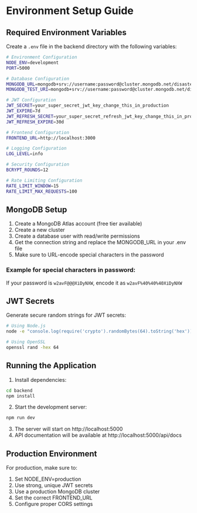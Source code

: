 # Environment Setup Guide

## Required Environment Variables

Create a `.env` file in the backend directory with the following variables:

```bash
# Environment Configuration
NODE_ENV=development
PORT=5000

# Database Configuration
MONGODB_URL=mongodb+srv://username:password@cluster.mongodb.net/disaster_management
MONGODB_TEST_URI=mongodb+srv://username:password@cluster.mongodb.net/disaster_management_test

# JWT Configuration
JWT_SECRET=your_super_secret_jwt_key_change_this_in_production
JWT_EXPIRE=7d
JWT_REFRESH_SECRET=your_super_secret_refresh_jwt_key_change_this_in_production
JWT_REFRESH_EXPIRE=30d

# Frontend Configuration
FRONTEND_URL=http://localhost:3000

# Logging Configuration
LOG_LEVEL=info

# Security Configuration
BCRYPT_ROUNDS=12

# Rate Limiting Configuration
RATE_LIMIT_WINDOW=15
RATE_LIMIT_MAX_REQUESTS=100
```

## MongoDB Setup

1. Create a MongoDB Atlas account (free tier available)
2. Create a new cluster
3. Create a database user with read/write permissions
4. Get the connection string and replace the MONGODB_URL in your .env file
5. Make sure to URL-encode special characters in the password

### Example for special characters in password:
If your password is `w2avF@@@XiDyNXW`, encode it as `w2avF%40%40%40XiDyNXW`

## JWT Secrets

Generate secure random strings for JWT secrets:

```bash
# Using Node.js
node -e "console.log(require('crypto').randomBytes(64).toString('hex'))"

# Using OpenSSL
openssl rand -hex 64
```

## Running the Application

1. Install dependencies:
```bash
cd backend
npm install
```

2. Start the development server:
```bash
npm run dev
```

3. The server will start on http://localhost:5000
4. API documentation will be available at http://localhost:5000/api/docs

## Production Environment

For production, make sure to:
1. Set NODE_ENV=production
2. Use strong, unique JWT secrets
3. Use a production MongoDB cluster
4. Set the correct FRONTEND_URL
5. Configure proper CORS settings






